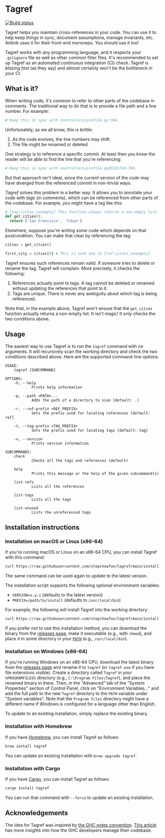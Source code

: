 # Tagref

[![Build status](https://github.com/stepchowfun/tagref/workflows/Continuous%20integration/badge.svg?branch=main)](https://github.com/stepchowfun/tagref/actions?query=branch%3Amain)

Tagref helps you maintain cross-references in your code. You can use it to help keep things in sync, document assumptions, manage invariants, etc. Airbnb uses it for their front-end monorepo. You should use it too!

Tagref works with any programming language, and it respects your `.gitignore` file as well as other common filter files. It's recommended to set up Tagref as an automated continuous integration (CI) check. Tagref is *blazing fast* (as they say) and almost certainly won't be the bottleneck in your CI.

## What is it?

When writing code, it's common to refer to other parts of the codebase in comments. The traditional way to do that is to provide a file path and a line number. For example:

```python
# Keep this in sync with controllers/profile.py:304.
```

Unfortunately, as we all know, this is brittle:

1. As the code evolves, the line numbers may shift.
2. The file might be renamed or deleted.

One strategy is to reference a specific commit. At least then you know the reader will be able to find the line that you're referencing:

```python
# Keep this in sync with controllers/profile.py@55217c6:304.
```

But that approach isn't ideal, since the current version of the code may have diverged from the referenced commit in non-trivial ways.

*Tagref* solves this problem in a better way. It allows you to annotate your code with *tags* (in comments), which can be referenced from other parts of the codebase. For example, you might have a tag like this:

```python
# [tag:cities_nonempty] This function always returns a non-empty list.
def get_cities():
  return ['San Francisco', 'Tokyo']
```

Elsewhere, suppose you're writing some code which depends on that postcondition. You can make that clear by referencing the tag:

```python
cities = get_cities()

first_city = cities[0] # This is safe due to [ref:cities_nonempty].
```

Tagref ensures such references remain valid. If someone tries to delete or rename the tag, Tagref will complain. More precisely, it checks the following:

1. References actually point to tags. A tag cannot be deleted or renamed without updating the references that point to it.
2. Tags are unique. There is never any ambiguity about which tag is being referenced.

Note that, in the example above, Tagref won't ensure that the `get_cities` function actually returns a non-empty list. It isn't magic! It only checks the two conditions above.

## Usage

The easiest way to use Tagref is to run the `tagref` command with no arguments. It will recursively scan the working directory and check the two conditions described above. Here are the supported command-line options:

```
USAGE:
    tagref [SUBCOMMAND]

OPTIONS:
    -h, --help
            Prints help information

    -p, --path <PATH>...
            Adds the path of a directory to scan [default: .]

    -r, --ref-prefix <REF_PREFIX>
            Sets the prefix used for locating references [default: ref]

    -t, --tag-prefix <TAG_PREFIX>
            Sets the prefix used for locating tags [default: tag]

    -v, --version
            Prints version information

SUBCOMMANDS:
    check
            Checks all the tags and references (default)

    help
            Prints this message or the help of the given subcommand(s)

    list-refs
            Lists all the references

    list-tags
            Lists all the tags

    list-unused
            Lists the unreferenced tags
```

## Installation instructions

### Installation on macOS or Linux (x86-64)

If you're running macOS or Linux on an x86-64 CPU, you can install Tagref with this command:

```sh
curl https://raw.githubusercontent.com/stepchowfun/tagref/main/install.sh -LSfs | sh
```

The same command can be used again to update to the latest version.

The installation script supports the following optional environment variables:

- `VERSION=x.y.z` (defaults to the latest version)
- `PREFIX=/path/to/install` (defaults to `/usr/local/bin`)

For example, the following will install Tagref into the working directory:

```sh
curl https://raw.githubusercontent.com/stepchowfun/tagref/main/install.sh -LSfs | PREFIX=. sh
```

If you prefer not to use this installation method, you can download the binary from the [releases page](https://github.com/stepchowfun/tagref/releases), make it executable (e.g., with `chmod`), and place it in some directory in your [`PATH`](https://en.wikipedia.org/wiki/PATH_\(variable\)) (e.g., `/usr/local/bin`).

### Installation on Windows (x86-64)

If you're running Windows on an x86-64 CPU, download the latest binary from the [releases page](https://github.com/stepchowfun/tagref/releases) and rename it to `tagref` (or `tagref.exe` if you have file extensions visible). Create a directory called `Tagref` in your `%PROGRAMFILES%` directory (e.g., `C:\Program Files\Tagref`), and place the renamed binary in there. Then, in the "Advanced" tab of the "System Properties" section of Control Panel, click on "Environment Variables..." and add the full path to the new `Tagref` directory to the `PATH` variable under "System variables". Note that the `Program Files` directory might have a different name if Windows is configured for a language other than English.

To update to an existing installation, simply replace the existing binary.

### Installation with Homebrew

If you have [Homebrew](https://brew.sh/), you can install Tagref as follows:

```sh
brew install tagref
```

You can update an existing installation with `brew upgrade tagref`.

### Installation with Cargo

If you have [Cargo](https://doc.rust-lang.org/cargo/), you can install Tagref as follows:

```sh
cargo install tagref
```

You can run that command with `--force` to update an existing installation.

## Acknowledgements

The idea for Tagref was inspired by [the GHC notes convention](https://ghc.haskell.org/trac/ghc/wiki/Commentary/CodingStyle#Commentsinthesourcecode). [This article](http://www.aosabook.org/en/ghc.html) has more insights into how the GHC developers manage their codebase.
